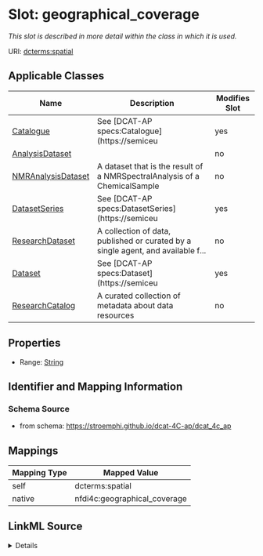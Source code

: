 

# Slot: geographical_coverage


_This slot is described in more detail within the class in which it is used._





URI: [dcterms:spatial](http://purl.org/dc/terms/spatial)



<!-- no inheritance hierarchy -->





## Applicable Classes

| Name | Description | Modifies Slot |
| --- | --- | --- |
| [Catalogue](Catalogue.md) | See [DCAT-AP specs:Catalogue](https://semiceu |  yes  |
| [AnalysisDataset](AnalysisDataset.md) |  |  no  |
| [NMRAnalysisDataset](NMRAnalysisDataset.md) | A dataset that is the result of a NMRSpectralAnalysis of a ChemicalSample |  no  |
| [DatasetSeries](DatasetSeries.md) | See [DCAT-AP specs:DatasetSeries](https://semiceu |  yes  |
| [ResearchDataset](ResearchDataset.md) | A collection of data, published or curated by a single agent, and available f... |  no  |
| [Dataset](Dataset.md) | See [DCAT-AP specs:Dataset](https://semiceu |  yes  |
| [ResearchCatalog](ResearchCatalog.md) | A curated collection of metadata about data resources |  no  |







## Properties

* Range: [String](String.md)





## Identifier and Mapping Information







### Schema Source


* from schema: https://stroemphi.github.io/dcat-4C-ap/dcat_4c_ap




## Mappings

| Mapping Type | Mapped Value |
| ---  | ---  |
| self | dcterms:spatial |
| native | nfdi4c:geographical_coverage |




## LinkML Source

<details>
```yaml
name: geographical_coverage
description: This slot is described in more detail within the class in which it is
  used.
from_schema: https://stroemphi.github.io/dcat-4C-ap/dcat_4c_ap
rank: 1000
slot_uri: dcterms:spatial
alias: geographical_coverage
domain_of:
- Catalogue
- Dataset
- DatasetSeries
range: string

```
</details>